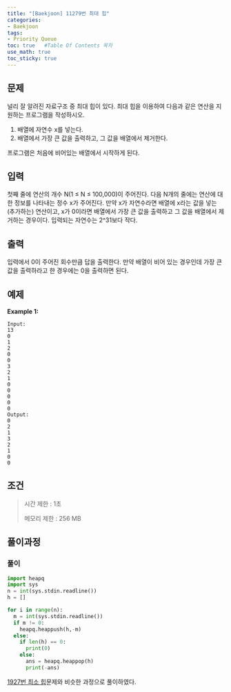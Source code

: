 ```yaml
---
title: "[Baekjoon] 11279번 최대 힙"
categories: 
- Baekjoon
tags:
- Priority Queue
toc: true   #Table Of Contents 목차 
use_math: true
toc_sticky: true
---
```


## 문제

널리 잘 알려진 자료구조 중 최대 힙이 있다. 최대 힙을 이용하여 다음과 같은 연산을 지원하는 프로그램을 작성하시오.

1. 배열에 자연수 x를 넣는다.
2. 배열에서 가장 큰 값을 출력하고, 그 값을 배열에서 제거한다.

프로그램은 처음에 비어있는 배열에서 시작하게 된다.

## 입력

첫째 줄에 연산의 개수 N(1 ≤ N ≤ 100,000)이 주어진다. 다음 N개의 줄에는 연산에 대한 정보를 나타내는 정수 x가 주어진다. 만약 x가 자연수라면 배열에 x라는 값을 넣는(추가하는) 연산이고, x가 0이라면 배열에서 가장 큰 값을 출력하고 그 값을 배열에서 제거하는 경우이다. 입력되는 자연수는 2^31보다 작다.

## 출력

입력에서 0이 주어진 회수만큼 답을 출력한다. 만약 배열이 비어 있는 경우인데 가장 큰 값을 출력하라고 한 경우에는 0을 출력하면 된다.

## 예제

**Example 1:**

```
Input: 
13
0
1
2
0
0
3
2
1
0
0
0
0
0
Output: 
0
2
1
3
2
1
0
0
```

## 조건

> 시간 제한 : 1초
>
> 메모리 제한 : 256 MB

## 풀이과정

### 풀이

```python
import heapq
import sys
n = int(sys.stdin.readline())
h = []

for i in range(n):
  m = int(sys.stdin.readline())
  if m != 0:
    heapq.heappush(h,-m)
  else:
    if len(h) == 0:
      print(0)
    else:
      ans = heapq.heappop(h)
      print(-ans)
```

[1927번 최소 힙](https://leeyeongeol.github.io/baekjoon/priority%20queue/Baekjoon-1927%EB%B2%88-%EC%B5%9C%EC%86%8C-%ED%9E%99/)문제와 비슷한 과정으로 풀이하였다.